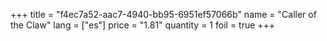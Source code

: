 +++
title = "f4ec7a52-aac7-4940-bb95-6951ef57066b"
name = "Caller of the Claw"
lang = ["es"]
price = "1.81"
quantity = 1
foil = true
+++
